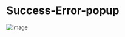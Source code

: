 # Success-Error-popup

![image](https://github.com/kunal7216/Success-Error-popup/assets/112888767/d103a00c-06f7-4b54-9872-66cc8c218dfc)
